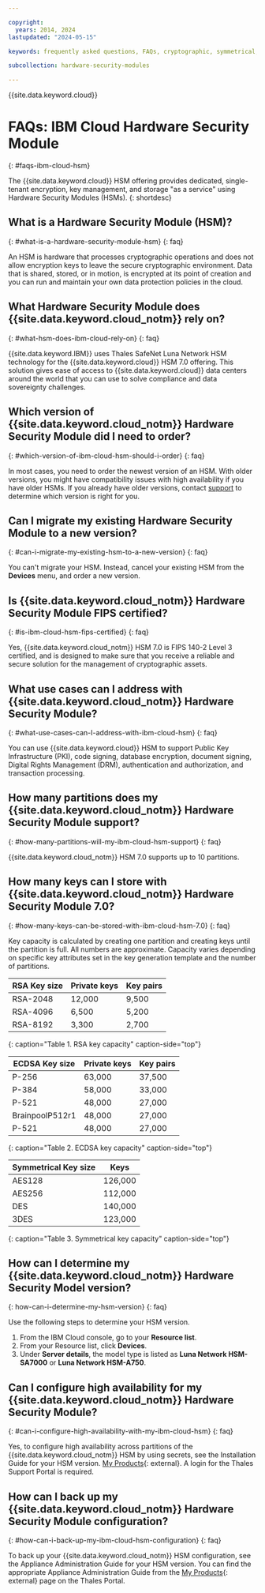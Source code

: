 ```yaml
---

copyright:
  years: 2014, 2024
lastupdated: "2024-05-15"

keywords: frequently asked questions, FAQs, cryptographic, symmetrical, keys, secrets

subcollection: hardware-security-modules

---
```


{{site.data.keyword.cloud}}

# FAQs: IBM Cloud Hardware Security Module
{: #faqs-ibm-cloud-hsm}

The {{site.data.keyword.cloud}} HSM offering provides dedicated, single-tenant encryption, key management, and storage "as a service" using Hardware Security Modules (HSMs).
{: shortdesc}

## What is a Hardware Security Module (HSM)?
{: #what-is-a-hardware-security-module-hsm}
{: faq}

An HSM is hardware that processes cryptographic operations and does not allow encryption keys to leave the secure cryptographic environment. Data that is shared, stored, or in motion, is encrypted at its point of creation and you can run and maintain your own data protection policies in the cloud.

## What Hardware Security Module does {{site.data.keyword.cloud_notm}} rely on?
{: #what-hsm-does-ibm-cloud-rely-on}
{: faq}

{{site.data.keyword.IBM}} uses Thales SafeNet Luna Network HSM technology for the {{site.data.keyword.cloud}} HSM 7.0 offering. This solution gives ease of access to {{site.data.keyword.cloud}} data centers around the world that you can use to solve compliance and data sovereignty challenges.

## Which version of {{site.data.keyword.cloud_notm}} Hardware Security Module did I need to order?
{: #which-version-of-ibm-cloud-hsm-should-i-order}
{: faq}

In most cases, you need to order the newest version of an HSM. With older versions, you might have compatibility issues with high availability if you have older HSMs. If you already have older versions, contact [support](/docs/get-support?topic=get-support-get-supportfaq#contactsupport) to determine which version is right for you.

## Can I migrate my existing Hardware Security Module to a new version?
{: #can-i-migrate-my-existing-hsm-to-a-new-version}
{: faq}

You can't migrate your HSM. Instead, cancel your existing HSM from the **Devices** menu, and order a new version.

## Is {{site.data.keyword.cloud_notm}} Hardware Security Module FIPS certified?
{: #is-ibm-cloud-hsm-fips-certified}
{: faq}

Yes, {{site.data.keyword.cloud_notm}} HSM 7.0 is FIPS 140-2 Level 3 certified, and is designed to make sure that you receive a reliable and secure solution for the management of cryptographic assets.

## What use cases can I address with {{site.data.keyword.cloud_notm}} Hardware Security Module?
{: #what-use-cases-can-I-address-with-ibm-cloud-hsm}
{: faq}

You can use {{site.data.keyword.cloud}} HSM to support Public Key Infrastructure (PKI), code signing, database encryption, document signing, Digital Rights Management (DRM), authentication and authorization, and transaction processing.

## How many partitions does my {{site.data.keyword.cloud_notm}} Hardware Security Module support?
{: #how-many-partitions-will-my-ibm-cloud-hsm-support}
{: faq}

{{site.data.keyword.cloud_notm}} HSM 7.0 supports up to 10 partitions.

## How many keys can I store with {{site.data.keyword.cloud_notm}} Hardware Security Module 7.0?
{: #how-many-keys-can-be-stored-with-ibm-cloud-hsm-7.0}
{: faq}

Key capacity is calculated by creating one partition and creating keys until the partition is full. All numbers are approximate. Capacity varies depending on specific key attributes set in the key generation template and the number of partitions.

| RSA Key size | Private keys| Key pairs |
|--------------|-------------|-----------|
|RSA-2048|12,000|9,500|
|RSA-4096|6,500|5,200|
|RSA-8192|3,300|2,700|
{: caption="Table 1. RSA key capacity" caption-side="top"}

| ECDSA Key size | Private keys| Key pairs |
|--------------|-------------|-----------|
|P-256|63,000|37,500|
|P-384|58,000|33,000|
|P-521|48,000|27,000|
|BrainpoolP512r1|48,000|27,000|
|P-521|48,000|27,000|
{: caption="Table 2. ECDSA key capacity" caption-side="top"}

| Symmetrical Key size | Keys|
|--------------|-------------|
|AES128|126,000|
|AES256|112,000|
|DES|140,000|
|3DES|123,000|
{: caption="Table 3. Symmetrical key capacity" caption-side="top"}

## How can I determine my {{site.data.keyword.cloud_notm}} Hardware Security Model version?
{: how-can-i-determine-my-hsm-version}
{: faq}

Use the following steps to determine your HSM version. 

1. From the IBM Cloud console, go to your **Resource list**.
2. From your Resource list, click **Devices**.
3. Under **Server details**, the model type is listed as **Luna Network HSM-SA7000** or **Luna Network HSM-A750**.

## Can I configure high availability for my {{site.data.keyword.cloud_notm}} Hardware Security Module?
{: #can-i-configure-high-availability-with-my-ibm-cloud-hsm}
{: faq}

Yes, to configure high availability across partitions of the {{site.data.keyword.cloud_notm}} HSM by using secrets, see the Installation Guide for your HSM version. [My Products](https://supportportal.gemalto.com/csm?id=csm_my_products){: external}. A login for the Thales Support Portal is required.

## How can I back up my {{site.data.keyword.cloud_notm}} Hardware Security Module configuration?
{: #how-can-i-back-up-my-ibm-cloud-hsm-configuration}
{: faq}

To back up your {{site.data.keyword.cloud_notm}} HSM configuration, see the Appliance Administration Guide for your HSM version. You can find the appropriate Appliance Administration Guide from the [My Products](https://supportportal.gemalto.com/csm?id=csm_my_products){: external} page on the Thales Portal.
